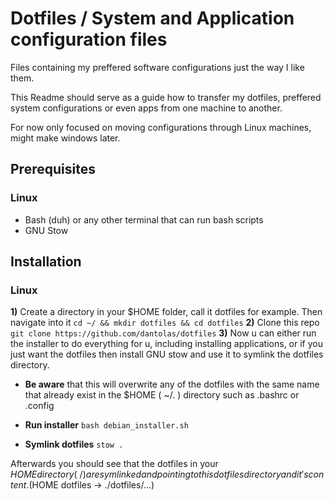 # Dotfiles / System and Application configuration files

Files containing my preffered software configurations just the way I like them.

This Readme should serve as a guide how to transfer my dotfiles, preffered system configurations or
even apps from one machine to another.

For now only focused on moving configurations through Linux machines, might make windows later.

## Prerequisites
### Linux
- Bash (duh) or any other terminal that can run bash scripts
- GNU Stow

## Installation
### Linux
**1)** Create a directory in your $HOME folder, call it dotfiles for example. Then navigate into it
```cd ~/ && mkdir dotfiles && cd dotfiles```
**2)** Clone this repo
```git clone https://github.com/dantolas/dotfiles```
**3)** Now u can either run the installer to do everything for u, including installing applications,
or if you just want the dotfiles then install GNU stow and use it to symlink the dotfiles directory.
- **Be aware** that this will overwrite any of the dotfiles with the same name that already exist
in the $HOME ( ~/. ) directory such as .bashrc or .config

- **Run installer**
```bash debian_installer.sh```
- **Symlink dotfiles**
```stow .```

Afterwards you should see that the dotfiles in your $HOME directory (~/) are symlinked and pointing
to this dotfiles directory and it's content. ($HOME dotfiles -> ./dotfiles/...)


